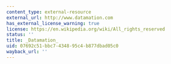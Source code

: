 ```yaml
---
content_type: external-resource
external_url: http://www.datamation.com
has_external_license_warning: true
license: https://en.wikipedia.org/wiki/All_rights_reserved
status: ''
title: _Datamation_
uid: 07692c51-bbc7-4348-95c4-b877dbad05c0
wayback_url: ''
---
```

